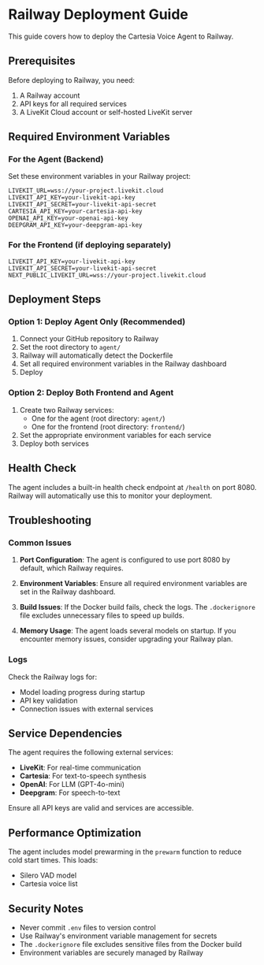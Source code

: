 # Railway Deployment Guide

This guide covers how to deploy the Cartesia Voice Agent to Railway.

## Prerequisites

Before deploying to Railway, you need:
1. A Railway account
2. API keys for all required services
3. A LiveKit Cloud account or self-hosted LiveKit server

## Required Environment Variables

### For the Agent (Backend)
Set these environment variables in your Railway project:

```
LIVEKIT_URL=wss://your-project.livekit.cloud
LIVEKIT_API_KEY=your-livekit-api-key
LIVEKIT_API_SECRET=your-livekit-api-secret
CARTESIA_API_KEY=your-cartesia-api-key
OPENAI_API_KEY=your-openai-api-key
DEEPGRAM_API_KEY=your-deepgram-api-key
```

### For the Frontend (if deploying separately)
```
LIVEKIT_API_KEY=your-livekit-api-key
LIVEKIT_API_SECRET=your-livekit-api-secret
NEXT_PUBLIC_LIVEKIT_URL=wss://your-project.livekit.cloud
```

## Deployment Steps

### Option 1: Deploy Agent Only (Recommended)
1. Connect your GitHub repository to Railway
2. Set the root directory to `agent/`
3. Railway will automatically detect the Dockerfile
4. Set all required environment variables in the Railway dashboard
5. Deploy

### Option 2: Deploy Both Frontend and Agent
1. Create two Railway services:
   - One for the agent (root directory: `agent/`)
   - One for the frontend (root directory: `frontend/`)
2. Set the appropriate environment variables for each service
3. Deploy both services

## Health Check

The agent includes a built-in health check endpoint at `/health` on port 8080. Railway will automatically use this to monitor your deployment.

## Troubleshooting

### Common Issues

1. **Port Configuration**: The agent is configured to use port 8080 by default, which Railway requires.

2. **Environment Variables**: Ensure all required environment variables are set in the Railway dashboard.

3. **Build Issues**: If the Docker build fails, check the logs. The `.dockerignore` file excludes unnecessary files to speed up builds.

4. **Memory Usage**: The agent loads several models on startup. If you encounter memory issues, consider upgrading your Railway plan.

### Logs

Check the Railway logs for:
- Model loading progress during startup
- API key validation
- Connection issues with external services

## Service Dependencies

The agent requires the following external services:
- **LiveKit**: For real-time communication
- **Cartesia**: For text-to-speech synthesis
- **OpenAI**: For LLM (GPT-4o-mini)
- **Deepgram**: For speech-to-text

Ensure all API keys are valid and services are accessible.

## Performance Optimization

The agent includes model prewarming in the `prewarm` function to reduce cold start times. This loads:
- Silero VAD model
- Cartesia voice list

## Security Notes

- Never commit `.env` files to version control
- Use Railway's environment variable management for secrets
- The `.dockerignore` file excludes sensitive files from the Docker build
- Environment variables are securely managed by Railway